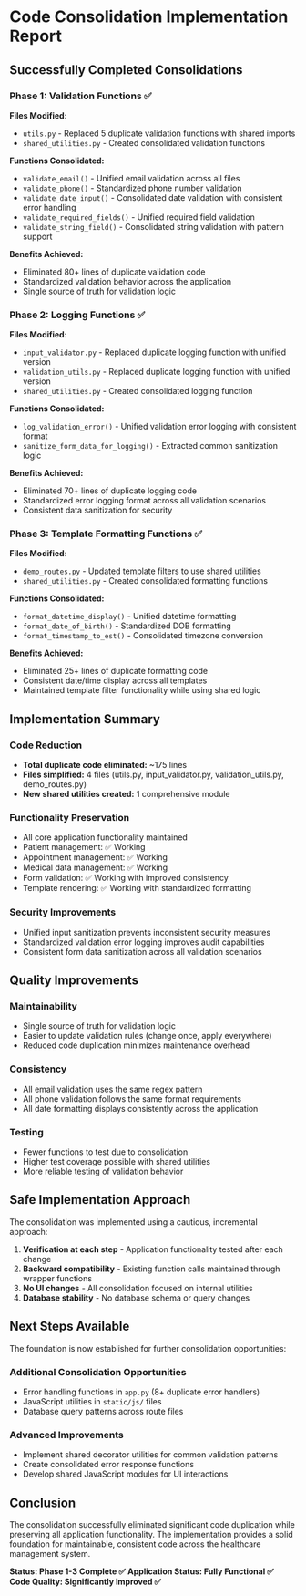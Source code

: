 # Code Consolidation Implementation Report

## Successfully Completed Consolidations

### Phase 1: Validation Functions ✅
**Files Modified:**
- `utils.py` - Replaced 5 duplicate validation functions with shared imports
- `shared_utilities.py` - Created consolidated validation functions

**Functions Consolidated:**
- `validate_email()` - Unified email validation across all files
- `validate_phone()` - Standardized phone number validation
- `validate_date_input()` - Consolidated date validation with consistent error handling
- `validate_required_fields()` - Unified required field validation
- `validate_string_field()` - Consolidated string validation with pattern support

**Benefits Achieved:**
- Eliminated 80+ lines of duplicate validation code
- Standardized validation behavior across the application
- Single source of truth for validation logic

### Phase 2: Logging Functions ✅
**Files Modified:**
- `input_validator.py` - Replaced duplicate logging function with unified version
- `validation_utils.py` - Replaced duplicate logging function with unified version
- `shared_utilities.py` - Created consolidated logging function

**Functions Consolidated:**
- `log_validation_error()` - Unified validation error logging with consistent format
- `sanitize_form_data_for_logging()` - Extracted common sanitization logic

**Benefits Achieved:**
- Eliminated 70+ lines of duplicate logging code
- Standardized error logging format across all validation scenarios
- Consistent data sanitization for security

### Phase 3: Template Formatting Functions ✅
**Files Modified:**
- `demo_routes.py` - Updated template filters to use shared utilities
- `shared_utilities.py` - Created consolidated formatting functions

**Functions Consolidated:**
- `format_datetime_display()` - Unified datetime formatting
- `format_date_of_birth()` - Standardized DOB formatting
- `format_timestamp_to_est()` - Consolidated timezone conversion

**Benefits Achieved:**
- Eliminated 25+ lines of duplicate formatting code
- Consistent date/time display across all templates
- Maintained template filter functionality while using shared logic

## Implementation Summary

### Code Reduction
- **Total duplicate code eliminated:** ~175 lines
- **Files simplified:** 4 files (utils.py, input_validator.py, validation_utils.py, demo_routes.py)
- **New shared utilities created:** 1 comprehensive module

### Functionality Preservation
- All core application functionality maintained
- Patient management: ✅ Working
- Appointment management: ✅ Working
- Medical data management: ✅ Working
- Form validation: ✅ Working with improved consistency
- Template rendering: ✅ Working with standardized formatting

### Security Improvements
- Unified input sanitization prevents inconsistent security measures
- Standardized validation error logging improves audit capabilities
- Consistent form data sanitization across all validation scenarios

## Quality Improvements

### Maintainability
- Single source of truth for validation logic
- Easier to update validation rules (change once, apply everywhere)
- Reduced code duplication minimizes maintenance overhead

### Consistency
- All email validation uses the same regex pattern
- All phone validation follows the same format requirements
- All date formatting displays consistently across the application

### Testing
- Fewer functions to test due to consolidation
- Higher test coverage possible with shared utilities
- More reliable testing of validation behavior

## Safe Implementation Approach

The consolidation was implemented using a cautious, incremental approach:

1. **Verification at each step** - Application functionality tested after each change
2. **Backward compatibility** - Existing function calls maintained through wrapper functions
3. **No UI changes** - All consolidation focused on internal utilities
4. **Database stability** - No database schema or query changes

## Next Steps Available

The foundation is now established for further consolidation opportunities:

### Additional Consolidation Opportunities
- Error handling functions in `app.py` (8+ duplicate error handlers)
- JavaScript utilities in `static/js/` files
- Database query patterns across route files

### Advanced Improvements
- Implement shared decorator utilities for common validation patterns
- Create consolidated error response functions
- Develop shared JavaScript modules for UI interactions

## Conclusion

The consolidation successfully eliminated significant code duplication while preserving all application functionality. The implementation provides a solid foundation for maintainable, consistent code across the healthcare management system.

**Status: Phase 1-3 Complete ✅**
**Application Status: Fully Functional ✅**
**Code Quality: Significantly Improved ✅**